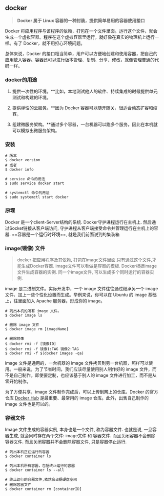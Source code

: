 ## docker

> **Docker 属于 Linux 容器的一种封装，提供简单易用的容器使用接口**

Docker 将应用程序与该程序的依赖，打包在一个文件里面。运行这个文件，就会生成一个虚拟容器。程序在这个虚拟容器里运行，就好像在真实的物理机上运行一样。有了 Docker，就不用担心环境问题。

总体来说，Docker 的接口相当简单，用户可以方便地创建和使用容器，把自己的应用放入容器。容器还可以进行版本管理、复制、分享、修改，就像管理普通的代码一样。



### docker的用途

1. 提供一次性的环境。**比如，本地测试他人的软件、持续集成的时候提供单元测试和构建的环境。

2. 提供弹性的云服务。**因为 Docker 容器可以随开随关，很适合动态扩容和缩容。

3. 组建微服务架构。**通过多个容器，一台机器可以跑多个服务，因此在本机就可以模拟出微服务架构。



### 安装

```shell
# 版本
$ docker version
# 或者
$ docker info

# service 命令的用法
$ sudo service docker start

# systemctl 命令的用法
$ sudo systemctl start docker
```



### 原理

Docker 是一个client-Server结构的系统. Docker守护进程运行在主机上. 然后通过Socket链接从客户端访问, 守护进程从客户端接受命令并管理运行在主机上的容器. ==容器是一个运行时环境==, 就是我们前面说到的集装箱

### image(镜像) 文件

> docker 把应用程序及其依赖, 打包在image文件里面.只有通过这个文件,才能生成Docker容器. image文件可以看做是容器的模板. Docker根据image文件生成容器的实例. 同一个image文件, 可以生成多个同时运行的容器实例.

image 是二进制文件。实际开发中，一个 image 文件往往通过继承另一个 image 文件，加上一些个性化设置而生成。举例来说，你可以在 Ubuntu 的 image 基础上，往里面加入 Apache 服务器，形成你的 image。

```shell
# 列出本机的所有 image 文件。
$ docker image ls

# 删除 image 文件
$ docker image rm [imageName]

# 删除镜像
$ docker rmi -f [镜像ID]
$ docker rmi -f 镜像1:TAG 镜像2:TAG 
$ docker rmi -f $(docker images -qa)
```

image 文件是通用的，一台机器的 image 文件拷贝到另一台机器，照样可以使用。一般来说，为了节省时间，我们应该尽量使用别人制作好的 image 文件，而不是自己制作。即使要定制，也应该基于别人的 image 文件进行加工，而不是从零开始制作。

为了方便共享，image 文件制作完成后，可以上传到网上的仓库。Docker 的官方仓库 [Docker Hub](https://hub.docker.com/) 是最重要、最常用的 image 仓库。此外，出售自己制作的 image 文件也是可以的。

### 容器文件

Image 文件生成的容器实例, 本身也是一个文件, 称为容器文件. 也就是说, 一旦容器生成, 就会同时存在两个文件: image文件 和 容器文件. 而且关闭容器不会删除容器文件. 而且关闭容器并不会删除容器文件, 只是容器停止运行.



```shell
# 列出本机正在运行的容器
$ docker container ls

# 列出本机所有容器，包括终止运行的容器
$ docker container ls --all

# 终止运行的容器文件,依然会占据硬盘空间
# 删除容器文件
$ docker container rm [containerID]
```





